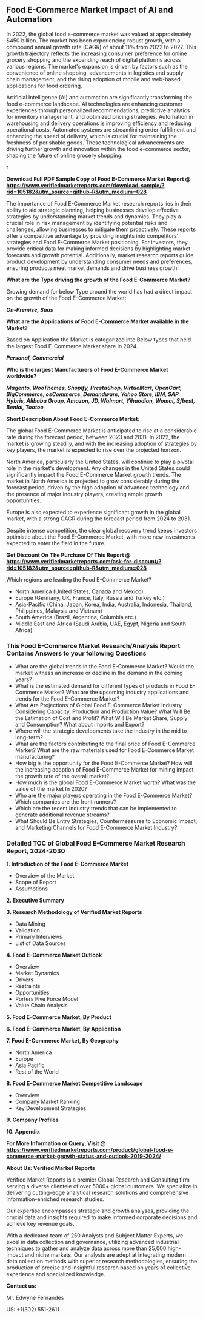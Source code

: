 <h2>Food E-Commerce Market Impact of AI and Automation</h2><p>In 2022, the global food e-commerce market was valued at approximately $450 billion. The market has been experiencing robust growth, with a compound annual growth rate (CAGR) of about 11% from 2022 to 2027. This growth trajectory reflects the increasing consumer preference for online grocery shopping and the expanding reach of digital platforms across various regions. The market's expansion is driven by factors such as the convenience of online shopping, advancements in logistics and supply chain management, and the rising adoption of mobile and web-based applications for food ordering.</p><p>Artificial Intelligence (AI) and automation are significantly transforming the food e-commerce landscape. AI technologies are enhancing customer experiences through personalized recommendations, predictive analytics for inventory management, and optimized pricing strategies. Automation in warehousing and delivery operations is improving efficiency and reducing operational costs. Automated systems are streamlining order fulfillment and enhancing the speed of delivery, which is crucial for maintaining the freshness of perishable goods. These technological advancements are driving further growth and innovation within the food e-commerce sector, shaping the future of online grocery shopping.</p>t</p><p id="" class=""><strong>Download Full PDF Sample Copy of Food E-Commerce Market Report @ <a href="https://www.verifiedmarketreports.com/download-sample/?rid=105182&utm_source=github-R&utm_medium=028" target="_blank">https://www.verifiedmarketreports.com/download-sample/?rid=105182&utm_source=github-R&utm_medium=028</a></strong></p><p>The importance of&nbsp;Food E-Commerce Market research reports lies in their ability to aid strategic planning, helping businesses develop effective strategies by understanding market trends and dynamics. They play a crucial role in risk management by identifying potential risks and challenges, allowing businesses to mitigate them proactively. These reports offer a competitive advantage by providing insights into competitors' strategies and Food E-Commerce Market positioning. For investors, they provide critical data for making informed decisions by highlighting market forecasts and growth potential. Additionally, market research reports guide product development by understanding consumer needs and preferences, ensuring products meet market demands and drive business growth.</p><p><strong>What are the&nbsp;Type driving the growth of the Food E-Commerce Market?</strong></p><p id="" class="">Growing demand for below Type around the world has had a direct impact on the growth of the Food E-Commerce Market:</p><em><strong>On-Premise, Saas</strong></em></p><strong>What are the&nbsp;Applications&nbsp;of Food E-Commerce Market available in the Market?</strong></p><p id="" class="">Based on Application the Market is categorized into Below types that held the largest Food E-Commerce Market share In 2024.</p><em><strong>Personal, Commercial</strong></em></p><strong>Who is the largest Manufacturers of Food E-Commerce Market worldwide?</strong></p><p><em><strong>Magento, WooThemes, Shopify, PrestaShop, VirtueMart, OpenCart, BigCommerce, osCommerce, Demandware, Yahoo Store, IBM, SAP Hybris, Alibaba Group, Amazon, JD, Walmart, Yihaodian, Womai, Sfbest, Benlai, Tootoo</strong></em></p><p id="" class=""><strong>Short Description About Food E-Commerce Market:</strong></p><p>The global Food E-Commerce Market is anticipated to rise at a considerable rate during the forecast period, between 2023 and 2031. In 2022, the market is growing steadily, and with the increasing adoption of strategies by key players, the market is expected to rise over the projected horizon.</p><p>North America, particularly the United States, will continue to play a pivotal role in the market's development. Any changes in the United States could significantly impact the Food E-Commerce Market growth trends. The market in North America is projected to grow considerably during the forecast period, driven by the high adoption of advanced technology and the presence of major industry players, creating ample growth opportunities.</p><p>Europe is also expected to experience significant growth in the global market, with a strong CAGR during the forecast period from 2024 to 2031.</p><p>Despite intense competition, the clear global recovery trend keeps investors optimistic about the Food E-Commerce Market, with more new investments expected to enter the field in the future.</p><p id="" class=""><strong>Get Discount On The Purchase Of This Report @ <a href="https://www.verifiedmarketreports.com/ask-for-discount/?rid=105182&utm_source=github-R&utm_medium=028" target="_blank">https://www.verifiedmarketreports.com/ask-for-discount/?rid=105182&utm_source=github-R&utm_medium=028</a></strong></p>Which regions are leading the Food E-Commerce Market?</p><ul><li>North America (United States, Canada and Mexico)</li><li>Europe (Germany, UK, France, Italy, Russia and Turkey etc.)</li><li>Asia-Pacific (China, Japan, Korea, India, Australia, Indonesia, Thailand, Philippines, Malaysia and Vietnam)</li><li>South America (Brazil, Argentina, Columbia etc.)</li><li>Middle East and Africa (Saudi Arabia, UAE, Egypt, Nigeria and South Africa)</li></ul><h3 id="" class="">This Food E-Commerce Market Research/Analysis Report Contains Answers to your following Questions</h3><ul><li>What are the global trends in the Food E-Commerce Market? Would the market witness an increase or decline in the demand in the coming years?</li><li>What is the estimated demand for different types of products in Food E-Commerce Market? What are the upcoming industry applications and trends for the Food E-Commerce Market?</li><li>What Are Projections of Global Food E-Commerce Market Industry Considering Capacity, Production and Production Value? What Will Be the Estimation of Cost and Profit? What Will Be Market Share, Supply and Consumption? What about imports and Export?</li><li>Where will the strategic developments take the industry in the mid to long-term?</li><li>What are the factors contributing to the final price of Food E-Commerce Market? What are the raw materials used for Food E-Commerce Market manufacturing?</li><li>How big is the opportunity for the Food E-Commerce Market? How will the increasing adoption of Food E-Commerce Market for mining impact the growth rate of the overall market?</li><li>How much is the global Food E-Commerce Market worth? What was the value of the market In 2020?</li><li>Who are the major players operating in the Food E-Commerce Market? Which companies are the front runners?</li><li>Which are the recent industry trends that can be implemented to generate additional revenue streams?</li><li>What Should Be Entry Strategies, Countermeasures to Economic Impact, and Marketing Channels for Food E-Commerce Market Industry?</li></ul><h3 id="" class="">Detailed TOC of Global Food E-Commerce Market Research Report, 2024-2030</h3><p id="" class=""><strong>1. Introduction of the Food E-Commerce Market</strong></p><ul><li>Overview of the Market</li><li>Scope of Report</li><li>Assumptions</li></ul><p id="" class=""><strong>2. Executive Summary</strong></p><p id="" class=""><strong>3. Research Methodology of Verified Market Reports</strong></p><ul><li>Data Mining</li><li>Validation</li><li>Primary Interviews</li><li>List of Data Sources</li></ul><p id="" class=""><strong>4. Food E-Commerce Market Outlook</strong></p><ul><li>Overview</li><li>Market Dynamics</li><li>Drivers</li><li>Restraints</li><li>Opportunities</li><li>Porters Five Force Model</li><li>Value Chain Analysis</li></ul><p id="" class=""><strong>5. Food E-Commerce Market, By Product</strong></p><p id="" class=""><strong>6. Food E-Commerce Market, By Application</strong></p><p id="" class=""><strong>7. Food E-Commerce Market, By Geography</strong></p><ul><li>North America</li><li>Europe</li><li>Asia Pacific</li><li>Rest of the World</li></ul><p id="" class=""><strong>8. Food E-Commerce Market Competitive Landscape</strong></p><ul><li>Overview</li><li>Company Market Ranking</li><li>Key Development Strategies</li></ul><p id="" class=""><strong>9. Company Profiles</strong></p><p id="" class=""><strong>10. Appendix</strong></p><p id="" class=""><strong>For More Information or Query, Visit @ <a href="https://www.verifiedmarketreports.com/product/global-food-e-commerce-market-growth-status-and-outlook-2019-2024/" target="_blank">https://www.verifiedmarketreports.com/product/global-food-e-commerce-market-growth-status-and-outlook-2019-2024/</a></strong></p><p id="" class=""><strong>About Us: Verified Market Reports</strong></p><p id="" class="">Verified Market Reports is a premier Global Research and Consulting firm serving a diverse clientele of over 5000+ global customers. We specialize in delivering cutting-edge analytical research solutions and comprehensive information-enriched research studies.</p><p id="" class="">Our expertise encompasses strategic and growth analyses, providing the crucial data and insights required to make informed corporate decisions and achieve key revenue goals.</p><p id="" class="">With a dedicated team of 250 Analysts and Subject Matter Experts, we excel in data collection and governance, utilizing advanced industrial techniques to gather and analyze data across more than 25,000 high-impact and niche markets. Our analysts are adept at integrating modern data collection methods with superior research methodologies, ensuring the production of precise and insightful research based on years of collective experience and specialized knowledge.</p><p id="" class=""><strong>Contact us:</strong></p><p id="" class="">Mr. Edwyne Fernandes</p><p id="" class="">US: +1(302) 551-2611</p>